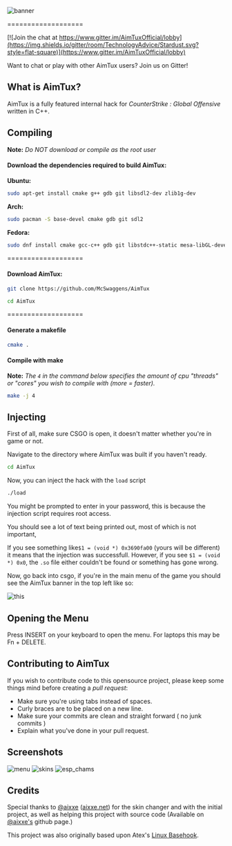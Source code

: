 ![banner](http://i.imgur.com/MfuCMwC.png)

===================

[![Join the chat at https://www.gitter.im/AimTuxOfficial/lobby](https://img.shields.io/gitter/room/TechnologyAdvice/Stardust.svg?style=flat-square)](https://www.gitter.im/AimTuxOfficial/lobby)

Want to chat or play with other AimTux users? Join us on Gitter!

## What is AimTux?

AimTux is a fully featured internal hack for *CounterStrike : Global Offensive* written in C++.


## Compiling

**Note:** _Do NOT download or compile as the root user_

#### Download the dependencies required to build AimTux:
__Ubuntu:__
```bash
sudo apt-get install cmake g++ gdb git libsdl2-dev zlib1g-dev
```
__Arch:__
```bash
sudo pacman -S base-devel cmake gdb git sdl2
```
__Fedora:__
```bash
sudo dnf install cmake gcc-c++ gdb git libstdc++-static mesa-libGL-devel SDL2-devel zlib-devel
```

===================

#### Download AimTux:

```bash
git clone https://github.com/McSwaggens/AimTux
```

```bash
cd AimTux
```

===================

#### Generate a makefile

```bash
cmake .
```

#### Compile with make

**Note:** _The `4` in the command below specifies the amount of cpu "threads" or "cores" you wish to compile with (more = faster)._

```bash
make -j 4
```

## Injecting

First of all, make sure CSGO is open, it doesn't matter whether you're in game or not.

Navigate to the directory where AimTux was built if you haven't ready.

```bash
cd AimTux
```

Now, you can inject the hack with the `load` script

```bash
./load
```

You might be prompted to enter in your password, this is because the injection script requires root access.

You should see a lot of text being printed out, most of which is not important,

If you see something like`$1 = (void *) 0x3690fa00` (yours will be different) it means that the injection was successfull.
However,
if you see `$1 = (void *) 0x0`, the `.so` file either couldn't be found or something has gone wrong.

Now, go back into csgo, if you're in the main menu of the game you should see the AimTux banner in the top left like so:

![this](http://i.imgur.com/I2NSAia.png)

## Opening the Menu

Press INSERT on your keyboard to open the menu. For laptops this may be Fn + DELETE.

## Contributing to AimTux

If you wish to contribute code to this opensource project, please keep some things mind before creating a *pull request*:
 - Make sure you're using tabs instead of spaces.
 - Curly braces are to be placed on a new line.
 - Make sure your commits are clean and straight forward ( no junk commits )
 - Explain what you've done in your pull request.


## Screenshots

![menu](http://i.imgur.com/SD7x7w2.png)
![skins](http://i.imgur.com/NTMy3EI.png)
![esp_chams](http://i.imgur.com/r8fk1Rt.jpg)

## Credits
Special thanks to [@aixxe](http://www.github.com/aixxe/) ([aixxe.net](http://www.aixxe.net)) for the skin changer and with the initial project, as well as helping this project with source code (Available on [@aixxe's](http://www.github.com/aixxe/) github page.)

This project was also originally based upon Atex's [Linux Basehook](http://unknowncheats.me/forum/counterstrike-global-offensive/181878-linux-basehook.html).
